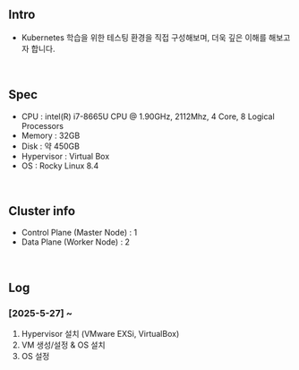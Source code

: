 ## Intro
* Kubernetes 학습을 위한 테스팅 환경을 직접 구성해보며, 더욱 깊은 이해를 해보고자 합니다.
<br>

## Spec
* CPU : intel(R) i7-8665U CPU @ 1.90GHz, 2112Mhz, 4 Core, 8 Logical Processors
* Memory : 32GB
* Disk : 약 450GB
* Hypervisor : Virtual Box
* OS : Rocky Linux 8.4
<br>

## Cluster info
* Control Plane (Master Node) : 1
* Data Plane (Worker Node) : 2
<br>

## Log
### [2025-5-27] ~
  1. Hypervisor 설치 (VMware EXSi, VirtualBox)
  2. VM 생성/설정 & OS 설치
  3. OS 설정
<br>
<br>
